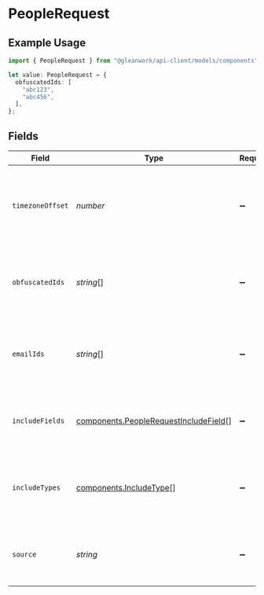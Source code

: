 # PeopleRequest

## Example Usage

```typescript
import { PeopleRequest } from "@gleanwork/api-client/models/components";

let value: PeopleRequest = {
  obfuscatedIds: [
    "abc123",
    "abc456",
  ],
};
```

## Fields

| Field                                                                                                      | Type                                                                                                       | Required                                                                                                   | Description                                                                                                |
| ---------------------------------------------------------------------------------------------------------- | ---------------------------------------------------------------------------------------------------------- | ---------------------------------------------------------------------------------------------------------- | ---------------------------------------------------------------------------------------------------------- |
| `timezoneOffset`                                                                                           | *number*                                                                                                   | :heavy_minus_sign:                                                                                         | The offset of the client's timezone in minutes from UTC. e.g. PDT is -420 because it's 7 hours behind UTC. |
| `obfuscatedIds`                                                                                            | *string*[]                                                                                                 | :heavy_minus_sign:                                                                                         | The Person IDs to retrieve. If no IDs are requested, the current user's details are returned.              |
| `emailIds`                                                                                                 | *string*[]                                                                                                 | :heavy_minus_sign:                                                                                         | The email IDs to retrieve. The result is the deduplicated union of emailIds and obfuscatedIds.             |
| `includeFields`                                                                                            | [components.PeopleRequestIncludeField](../../models/components/peoplerequestincludefield.md)[]             | :heavy_minus_sign:                                                                                         | List of PersonMetadata fields to return (that aren't returned by default)                                  |
| `includeTypes`                                                                                             | [components.IncludeType](../../models/components/includetype.md)[]                                         | :heavy_minus_sign:                                                                                         | The types of people entities to include in the response in addition to those returned by default.          |
| `source`                                                                                                   | *string*                                                                                                   | :heavy_minus_sign:                                                                                         | A string denoting the search surface from which the endpoint is called.                                    |